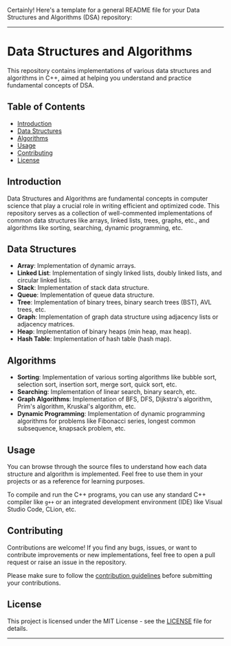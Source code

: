 Certainly! Here's a template for a general README file for your Data Structures and Algorithms (DSA) repository:

---

# Data Structures and Algorithms

This repository contains implementations of various data structures and algorithms in C++, aimed at helping you understand and practice fundamental concepts of DSA.

## Table of Contents

- [Introduction](#introduction)
- [Data Structures](#data-structures)
- [Algorithms](#algorithms)
- [Usage](#usage)
- [Contributing](#contributing)
- [License](#license)

## Introduction

Data Structures and Algorithms are fundamental concepts in computer science that play a crucial role in writing efficient and optimized code. This repository serves as a collection of well-commented implementations of common data structures like arrays, linked lists, trees, graphs, etc., and algorithms like sorting, searching, dynamic programming, etc.

## Data Structures

- **Array**: Implementation of dynamic arrays.
- **Linked List**: Implementation of singly linked lists, doubly linked lists, and circular linked lists.
- **Stack**: Implementation of stack data structure.
- **Queue**: Implementation of queue data structure.
- **Tree**: Implementation of binary trees, binary search trees (BST), AVL trees, etc.
- **Graph**: Implementation of graph data structure using adjacency lists or adjacency matrices.
- **Heap**: Implementation of binary heaps (min heap, max heap).
- **Hash Table**: Implementation of hash table (hash map).

## Algorithms

- **Sorting**: Implementation of various sorting algorithms like bubble sort, selection sort, insertion sort, merge sort, quick sort, etc.
- **Searching**: Implementation of linear search, binary search, etc.
- **Graph Algorithms**: Implementation of BFS, DFS, Dijkstra's algorithm, Prim's algorithm, Kruskal's algorithm, etc.
- **Dynamic Programming**: Implementation of dynamic programming algorithms for problems like Fibonacci series, longest common subsequence, knapsack problem, etc.

## Usage

You can browse through the source files to understand how each data structure and algorithm is implemented. Feel free to use them in your projects or as a reference for learning purposes.

To compile and run the C++ programs, you can use any standard C++ compiler like `g++` or an integrated development environment (IDE) like Visual Studio Code, CLion, etc.

## Contributing

Contributions are welcome! If you find any bugs, issues, or want to contribute improvements or new implementations, feel free to open a pull request or raise an issue in the repository.

Please make sure to follow the [contribution guidelines](CONTRIBUTING.md) before submitting your contributions.

## License

This project is licensed under the MIT License - see the [LICENSE](LICENSE) file for details.

---

